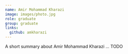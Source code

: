 ```yaml
---
name: Amir Mohammad Kharazi
image: images/photo.jpg
role: graduate
group: graduate
links:
  github: amkharazi
---
```


A short summary about Amir Mohammad Kharazi ... TODO 

